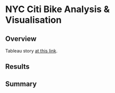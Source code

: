 # NYC Citi Bike Analysis & Visualisation

## Overview
Tableau story [at this link](https://public.tableau.com/views/NYCCitiBikeAnalysis_16729768005430/NYCCitiBikeAnalysis?:language=en-GB&:display_count=n&:origin=viz_share_link).


## Results


## Summary

